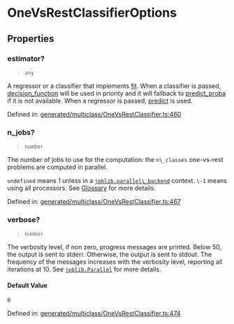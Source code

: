 # OneVsRestClassifierOptions

## Properties

### estimator?

> `any`

A regressor or a classifier that implements [fit](../../glossary.html#term-fit). When a classifier is passed, [decision\_function](../../glossary.html#term-decision_function) will be used in priority and it will fallback to [predict\_proba](../../glossary.html#term-predict_proba) if it is not available. When a regressor is passed, [predict](../../glossary.html#term-predict) is used.

Defined in:  [generated/multiclass/OneVsRestClassifier.ts:460](https://github.com/transitive-bullshit/scikit-learn-ts/blob/122b3c0/packages/sklearn/src/generated/multiclass/OneVsRestClassifier.ts#L460)

### n\_jobs?

> `number`

The number of jobs to use for the computation: the `n\_classes` one-vs-rest problems are computed in parallel.

`undefined` means 1 unless in a [`joblib.parallel\_backend`](https://joblib.readthedocs.io/en/latest/parallel.html#joblib.parallel_backend "(in joblib v1.3.0.dev0)") context. `\-1` means using all processors. See [Glossary](../../glossary.html#term-n_jobs) for more details.

Defined in:  [generated/multiclass/OneVsRestClassifier.ts:467](https://github.com/transitive-bullshit/scikit-learn-ts/blob/122b3c0/packages/sklearn/src/generated/multiclass/OneVsRestClassifier.ts#L467)

### verbose?

> `number`

The verbosity level, if non zero, progress messages are printed. Below 50, the output is sent to stderr. Otherwise, the output is sent to stdout. The frequency of the messages increases with the verbosity level, reporting all iterations at 10. See [`joblib.Parallel`](https://joblib.readthedocs.io/en/latest/generated/joblib.Parallel.html#joblib.Parallel "(in joblib v1.3.0.dev0)") for more details.

#### Default Value

`0`

Defined in:  [generated/multiclass/OneVsRestClassifier.ts:474](https://github.com/transitive-bullshit/scikit-learn-ts/blob/122b3c0/packages/sklearn/src/generated/multiclass/OneVsRestClassifier.ts#L474)
